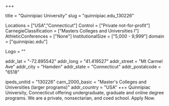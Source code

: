 
+++

title = "Quinnipiac University"
slug = "quinnipiac.edu_130226"

Locations = ["USA","Connecticut"]
Control = ["Private not-for-profit"]
CarnegieClassification = ["Masters Colleges and Universities I"]
AthleticConferences = ["None"]
InstitutionalSize = ["5,000 - 9,999"]
domain = ["quinnipiac.edu"]

Logo = ""

addr_lat = "-72.895542"
addr_long = "41.419527"
addr_street = "Mt Carmel Ave"
addr_city = "Hamden"
addr_state = "Connecticut"
addr_postalcode = "6518"

ipeds_unitid = "130226"
carn_2000_basic = "Master's Colleges and Universities (larger programs)"
addr_country = "USA"
+++
    Quinnipiac University, Connecticut offering undergraduate, graduate and online degree programs. We are a private, nonsectarian, and coed school.  Apply Now.
